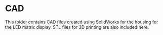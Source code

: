 # CAD 
This folder contains CAD files created using SolidWorks for the housing for the LED matrix display. STL files for 3D printing are also included here.